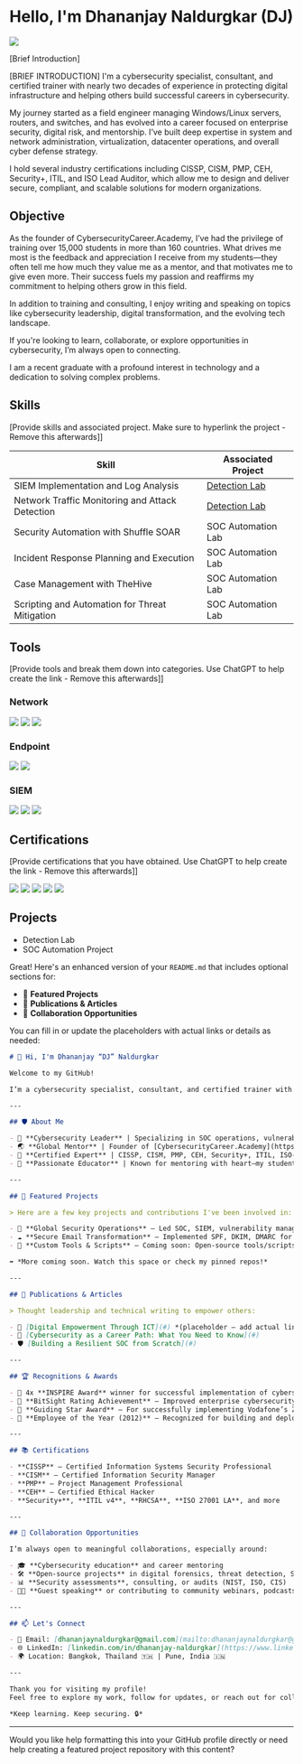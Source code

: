 # Hello, I'm Dhananjay Naldurgkar (DJ)
<a href="[https://linkedin.com](https://www.linkedin.com/in/dhananjay-naldurgkar/)"><img src="https://img.shields.io/badge/-LinkedIn-0072b1?&style=for-the-badge&logo=linkedin&logoColor=white" /></a>

[Brief Introduction]

[BRIEF INTRODUCTION]
I'm a cybersecurity specialist, consultant, and certified trainer with nearly two decades of experience in protecting digital infrastructure and helping others build successful careers in cybersecurity.

My journey started as a field engineer managing Windows/Linux servers, routers, and switches, and has evolved into a career focused on enterprise security, digital risk, and mentorship. I’ve built deep expertise in system and network administration, virtualization, datacenter operations, and overall cyber defense strategy.

I hold several industry certifications including CISSP, CISM, PMP, CEH, Security+, ITIL, and ISO Lead Auditor, which allow me to design and deliver secure, compliant, and scalable solutions for modern organizations.

## Objective
As the founder of CybersecurityCareer.Academy, I’ve had the privilege of training over 15,000 students in more than 160 countries. What drives me most is the feedback and appreciation I receive from my students—they often tell me how much they value me as a mentor, and that motivates me to give even more. Their success fuels my passion and reaffirms my commitment to helping others grow in this field.

In addition to training and consulting, I enjoy writing and speaking on topics like cybersecurity leadership, digital transformation, and the evolving tech landscape.

If you're looking to learn, collaborate, or explore opportunities in cybersecurity, I’m always open to connecting.

I am a recent graduate with a profound interest in technology and a dedication to solving complex problems.

## Skills
[Provide skills and associated project. Make sure to hyperlink the project - Remove this afterwards]]

| Skill                                         | Associated Project         |
|-----------------------------------------------|----------------------------|
| SIEM Implementation and Log Analysis          | <a href="https://google.com">Detection Lab</a>|
| Network Traffic Monitoring and Attack Detection | <a href="https://google.com">Detection Lab</a>|
| Security Automation with Shuffle SOAR         | SOC Automation Lab|
| Incident Response Planning and Execution      | SOC Automation Lab|
| Case Management with TheHive                  | SOC Automation Lab|
| Scripting and Automation for Threat Mitigation | SOC Automation Lab|

## Tools
[Provide tools and break them down into categories. Use ChatGPT to help create the link - Remove this afterwards]]

### Network
<div>
    <img src="https://img.shields.io/badge/-Wireshark-1679A7?&style=for-the-badge&logo=Wireshark&logoColor=white" />
    <img src="https://img.shields.io/badge/-Suricata-EF3B2D?&style=for-the-badge&logo=Suricata&logoColor=white" />
    <img src="https://img.shields.io/badge/-Zeek-777BB4?&style=for-the-badge&logo=Zeek&logoColor=white" />
</div>

### Endpoint
<div>
    <img src="https://img.shields.io/badge/-Microsoft_Defender_for_Endpoint-00A4EF?&style=for-the-badge&logo=Microsoft&logoColor=white" />
    <img src="https://img.shields.io/badge/-Velociraptor-4B275F?&style=for-the-badge&logo=Velociraptor&logoColor=white" />
</div>

### SIEM
<div>
    <img src="https://img.shields.io/badge/-Microsoft_Sentinel-0078D4?&style=for-the-badge&logo=Microsoft&logoColor=white" />
    <img src="https://img.shields.io/badge/-Splunk-000000?&style=for-the-badge&logo=Splunk&logoColor=white" />
    <img src="https://img.shields.io/badge/-Elastic-005571?&style=for-the-badge&logo=Elastic&logoColor=white" />
</div>

## Certifications
[Provide certifications that you have obtained. Use ChatGPT to help create the link - Remove this afterwards]]
<div>
<img src="https://img.shields.io/badge/-Security%2B-FF0000?&style=for-the-badge&logo=CompTIA&logoColor=white" />
<img src="https://img.shields.io/badge/-Network%2B-007ACC?&style=for-the-badge&logo=CompTIA&logoColor=white" />
<img src="https://img.shields.io/badge/-A%2B-4D4D4D?&style=for-the-badge&logo=CompTIA&logoColor=white" />
<img src="https://img.shields.io/badge/-CDSA-006400?&style=for-the-badge&logoColor=white" />
<img src="https://img.shields.io/badge/-CCD-000080?&style=for-the-badge&logoColor=white" />
</div>

## Projects
- Detection Lab
- SOC Automation Project
  
Great! Here's an enhanced version of your `README.md` that includes optional sections for:

* 🔗 **Featured Projects**
* 📄 **Publications & Articles**
* 🤝 **Collaboration Opportunities**

You can fill in or update the placeholders with actual links or details as needed:

```markdown
# 👋 Hi, I'm Dhananjay “DJ” Naldurgkar

Welcome to my GitHub!

I’m a cybersecurity specialist, consultant, and certified trainer with nearly 20 years of experience securing digital infrastructure and mentoring future cybersecurity leaders. I currently serve as a Senior Consultant at Coforge Technologies, overseeing security operations across multiple countries and driving security transformation initiatives.

---

## 🛡️ About Me

- 🔐 **Cybersecurity Leader** | Specializing in SOC operations, vulnerability management, NIST & ISO 27001 alignment, and cloud/on-prem security.
- 🌏 **Global Mentor** | Founder of [CybersecurityCareer.Academy](https://cybersecuritycareer.academy/), where I’ve trained over **15,000 students** in **160+ countries**.
- 🧠 **Certified Expert** | CISSP, CISM, PMP, CEH, Security+, ITIL, ISO-LA, RHCSA, and more.
- 💬 **Passionate Educator** | Known for mentoring with heart—my students' growth and appreciation constantly fuel my passion for teaching.

---

## 🔗 Featured Projects

> Here are a few key projects and contributions I've been involved in:

- 🔐 **Global Security Operations** – Led SOC, SIEM, vulnerability management, and phishing simulation for a multi-country cement manufacturing group.
- ☁️ **Secure Email Transformation** – Implemented SPF, DKIM, DMARC for enterprise-grade email threat protection.
- 🧰 **Custom Tools & Scripts** – Coming soon: Open-source tools/scripts related to vulnerability scanning, endpoint monitoring, and SOC automation.

➡ *More coming soon. Watch this space or check my pinned repos!*

---

## 📄 Publications & Articles

> Thought leadership and technical writing to empower others:

- 📘 [Digital Empowerment Through ICT](#) *(placeholder — add actual link)*
- 🧠 [Cybersecurity as a Career Path: What You Need to Know](#)
- 🛡️ [Building a Resilient SOC from Scratch](#)

---

## 🏆 Recognitions & Awards

- 🏅 4x **INSPIRE Award** winner for successful implementation of cybersecurity services across global locations.
- 🥇 **BitSight Rating Achievement** – Improved enterprise cybersecurity maturity to 800+/820.
- 🌟 **Guiding Star Award** – For successfully implementing Vodafone’s Zonal Architecture.
- 🧾 **Employee of the Year (2012)** – Recognized for building and deploying custom Linux OS across 160+ sites.

---

## 📚 Certifications

- **CISSP** – Certified Information Systems Security Professional  
- **CISM** – Certified Information Security Manager  
- **PMP** – Project Management Professional  
- **CEH** – Certified Ethical Hacker  
- **Security+**, **ITIL v4**, **RHCSA**, **ISO 27001 LA**, and more

---

## 🤝 Collaboration Opportunities

I’m always open to meaningful collaborations, especially around:

- 🎓 **Cybersecurity education** and career mentoring
- 🛠️ **Open-source projects** in digital forensics, threat detection, SIEM, etc.
- 📊 **Security assessments**, consulting, or audits (NIST, ISO, CIS)
- 🧑‍🏫 **Guest speaking** or contributing to community webinars, podcasts, and articles

---

## 📫 Let's Connect

- 📧 Email: [dhananjaynaldurgkar@gmail.com](mailto:dhananjaynaldurgkar@gmail.com)  
- 🌐 LinkedIn: [linkedin.com/in/dhananjay-naldurgkar](https://www.linkedin.com/in/dhananjay-naldurgkar/)  
- 🌍 Location: Bangkok, Thailand 🇹🇭 | Pune, India 🇮🇳  

---

Thank you for visiting my profile!  
Feel free to explore my work, follow for updates, or reach out for collaboration opportunities.

*Keep learning. Keep securing. 🔒*
```

---

Would you like help formatting this into your GitHub profile directly or need help creating a featured project repository with this content?
